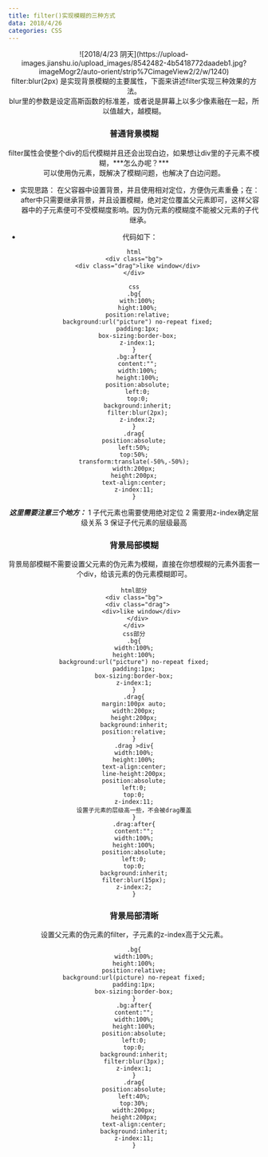 ```yaml
---
title: filter()实现模糊的三种方式
data: 2018/4/26
categories: CSS
---
```


<center>![2018/4/23 阴天](https://upload-images.jianshu.io/upload_images/8542482-4b5418772daadeb1.jpg?imageMogr2/auto-orient/strip%7CimageView2/2/w/1240)


<center>
filter:blur(2px) 是实现背景模糊的主要属性，下面来讲述filter实现三种效果的方法。
<center>
blur里的参数是设定高斯函数的标准差，或者说是屏幕上以多少像素融在一起，所以值越大，越模糊。


### <center> 普通背景模糊
<center>filter属性会使整个div的后代模糊并且还会出现白边，如果想让div里的子元素不模糊，***怎么办呢？***
<center>可以使用伪元素，既解决了模糊问题，也解决了白边问题。


- 实现思路：
在父容器中设置背景，并且使用相对定位，方便伪元素重叠；在：after中只需要继承背景，并且设置模糊，绝对定位覆盖父元素即可，这样父容器中的子元素便可不受模糊度影响。因为伪元素的模糊度不能被父元素的子代继承。

- 代码如下：

```bush
html
<div class="bg">
  <div class="drag">like window</div>
</div>

css
.bg{
  with:100%;
  hight:100%;
  position:relative;
  background:url("picture") no-repeat fixed;
  padding:1px;
  box-sizing:border-box;
  z-index:1;
}
.bg:after{
  content:"";
  width:100%;
  height:100%;
  position:absolute;
  left:0;
  top:0;
  background:inherit;
  filter:blur(2px);
  z-index:2;
}
.drag{
position:absolute;
left:50%;
top:50%;
transform:translate(-50%,-50%);
width:200px;
height:200px;
text-align:center;
z-index:11;
}
```

***这里需要注意三个地方：***
1 子代元素也需要使用绝对定位
2 需要用z-index确定层级关系
3 保证子代元素的层级最高


### <center> 背景局部模糊
背景局部模糊不需要设置父元素的伪元素为模糊，直接在你想模糊的元素外面套一个div，给该元素的伪元素模糊即可。
```bush
html部分
<div class="bg">
  <div class="drag">
    <div>like window</div>
  </div>
</div>
css部分
.bg{
width:100%;
height:100%;
background:url("picture") no-repeat fixed;
padding:1px;
box-sizing:border-box;
z-index:1;
}
.drag{
margin:100px auto;
width:200px;
height:200px;
background:inherit;
position:relative;
}
.drag >div{
width:100%;
height:100%;
text-align:center;
line-height:200px;
position:absolute;
left:0;
top:0;
z-index:11;
设置子元素的层级高一些，不会被drag覆盖
}
.drag:after{
content:"";
width:100%;
height:100%;
position:absolute;
left:0;
top:0;
background:inherit;
filter:blur(15px);
z-index:2;
}
```

### <center> 背景局部清晰
设置父元素的伪元素的filter，子元素的z-index高于父元素。
```bush
.bg{
width:100%;
height:100%;
position:relative;
background:url(picture) no-repeat fixed;
padding:1px;
box-sizing:border-box;
}
.bg:after{
content:"";
width:100%;
height:100%;
position:absolute;
left:0;
top:0;
background:inherit;
filter:blur(3px);
z-index:1;
}
.drag{
position:absolute;
left:40%;
top:30%;
width:200px;
height:200px;
text-align:center;
background:inherit;
z-index:11;
}
```






